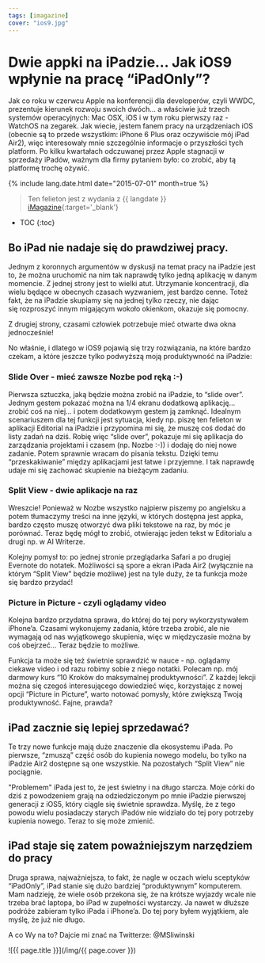 ```yaml
---
tags: [imagazine]
cover: "ios9.jpg"
---
```


# Dwie appki na iPadzie… Jak iOS9 wpłynie na pracę “iPadOnly”?

Jak co roku w czerwcu Apple na konferencji dla developerów, czyli WWDC, prezentuje kierunek rozwoju swoich dwóch… a właściwie już trzech systemów operacyjnych: Mac OSX, iOS i w tym roku pierwszy raz - WatchOS na zegarek. Jak wiecie, jestem fanem pracy na urządzeniach iOS (obecnie są to przede wszystkim: iPhone 6 Plus oraz oczywiście mój iPad Air2), więc interesowały mnie szczególnie informacje o przyszłości tych platform. Po kilku kwartałach odczuwanej przez Apple stagnacji w sprzedaży iPadów, ważnym dla firmy pytaniem było: co zrobić, aby tą platformę trochę ożywić.

<!--More-->

{% include lang.date.html date="2015-07-01" month=true %}

> Ten felieton jest z wydania z {{ langdate }} [iMagazine](https://imagazine.pl){:target='_blank'}

* TOC
{:toc}

## Bo iPad nie nadaje się do prawdziwej pracy.

Jednym z koronnych argumentów w dyskusji na temat pracy na iPadzie jest to, że można uruchomić na nim tak naprawdę tylko jedną aplikację w danym momencie. Z jednej strony jest to wielki atut. Utrzymanie koncentracji, dla wielu będące w obecnych czasach wyzwaniem, jest bardzo cenne. Toteż fakt, że na iPadzie skupiamy się na jednej tylko rzeczy, nie dając się rozproszyć innym migającym wokoło okienkom, okazuje się pomocny.

Z drugiej strony, czasami człowiek potrzebuje mieć otwarte dwa okna jednocześnie!

No właśnie, i dlatego w iOS9 pojawią się trzy rozwiązania, na które bardzo czekam, a które jeszcze tylko podwyższą moją produktywność na iPadzie:

### Slide Over - mieć zawsze Nozbe pod ręką :-)

Pierwsza sztuczka, jaką będzie można zrobić na iPadzie, to “slide over”. Jednym gestem pokazać można na 1/4 ekranu dodatkową aplikację… zrobić coś na niej… i potem dodatkowym gestem ją zamknąć. Idealnym scenariuszem dla tej funkcji jest sytuacja, kiedy np. piszę ten felieton w aplikacji Editorial na iPadzie i przypomina mi się, że muszę coś dodać do listy zadań na dziś. Robię więc “slide over”, pokazuje mi się aplikacja do zarządzania projektami i czasem (np. Nozbe :-)) i dodaję do niej nowe zadanie. Potem sprawnie wracam do pisania tekstu. Dzięki temu “przeskakiwanie” między aplikacjami jest łatwe i przyjemne. I tak naprawdę udaje mi się zachować skupienie na bieżącym zadaniu.

### Split View - dwie aplikacje na raz

Wreszcie! Ponieważ w Nozbe wszystko najpierw piszemy po angielsku a potem tłumaczymy treści na inne języki, w których dostępna jest appka,  bardzo często muszę otworzyć dwa pliki tekstowe na raz, by móc je porównać. Teraz będę mógł to zrobić, otwierając jeden tekst w Editorialu a drugi np. w AI Writerze.

Kolejny pomysł to: po jednej stronie przeglądarka Safari a po drugiej Evernote do notatek. Możliwości są spore a ekran iPada Air2 (wyłącznie na którym “Split View” będzie możliwe) jest na tyle duży, że ta funkcja może się bardzo przydać!

### Picture in Picture - czyli oglądamy video

Kolejna bardzo przydatna sprawa, do której do tej pory wykorzystywałem iPhone’a. Czasami wykonujemy zadania, które trzeba zrobić, ale nie wymagają od nas wyjątkowego skupienia, więc w międzyczasie można by coś obejrzeć... Teraz będzie to możliwe.

Funkcja ta może się też świetnie sprawdzić w nauce - np. oglądamy ciekawe video i od razu robimy sobie z niego notatki. Polecam np. mój darmowy kurs “10 Kroków do maksymalnej produktywności”. Z każdej lekcji można się czegoś interesującego dowiedzieć więc, korzystając z nowej opcji “Picture in Picture”, warto notować pomysły, które zwiększą Twoją produktywność. Fajne, prawda?

## iPad zacznie się lepiej sprzedawać?

Te trzy nowe funkcje mają duże znaczenie dla ekosystemu iPada. Po pierwsze, “zmuszą” część osób do kupienia nowego modelu, bo tylko na iPadzie Air2 dostępne są one wszystkie. Na pozostałych “Split View” nie pociągnie.

"Problemem" iPada jest to, że jest świetny i na długo starcza. Moje córki do dziś z powodzeniem grają na odziedziczonym po mnie iPadzie pierwszej generacji z iOS5, który ciągle się świetnie sprawdza. Myślę, że z tego powodu wielu posiadaczy starych iPadów nie widziało do tej pory potrzeby kupienia nowego. Teraz to się może zmienić.

## iPad staje się zatem poważniejszym narzędziem do pracy

Druga sprawa, najważniejsza, to fakt, że nagle w oczach wielu sceptyków “iPadOnly”, iPad stanie się dużo bardziej “produktywnym” komputerem. Mam nadzieję, że wiele osób przekona się, że na krótsze wyjazdy wcale nie trzeba brać laptopa, bo iPad w zupełności wystarczy. Ja nawet w dłuższe podróże zabieram tylko iPada i iPhone’a. Do tej pory byłem wyjątkiem, ale myślę, że już nie długo.

A co Wy na to? Dajcie mi znać na Twitterze: @MSliwinski

![{{ page.title }}](/img/{{ page.cover }})

[n]: https://michael.gratis/nozbe_pl
[np]: https://michael.gratis/nozbepersonal_pl